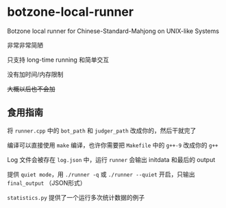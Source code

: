 # botzone-local-runner
Botzone local runner for Chinese-Standard-Mahjong on UNIX-like Systems

非常非常简陋

只支持 long-time running 和简单交互

没有加时间/内存限制

~~大概以后也不会加~~

## 食用指南

将 `runner.cpp` 中的 `bot_path` 和 `judger_path` 改成你的，然后干就完了

编译可以直接使用 `make` 编译，也许你需要把 `Makefile` 中的 `g++-9` 改成你的 `g++`

Log 文件会被存在 `log.json` 中，运行 `runner` 会输出 initdata 和最后的 output

提供 `quiet mode`，用 `./runner -q` 或 `./runner --quiet` 开启，只输出 `final_output` （JSON形式）

`statistics.py` 提供了一个运行多次统计数据的例子
